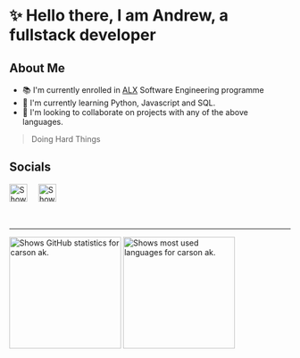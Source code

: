# :sparkles: **Hello there**, I am Andrew, a fullstack developer

## About Me

- 📚 I'm currently enrolled in [ALX][alx] Software Engineering programme
- 🌱 I'm currently learning Python, Javascript and SQL.
- 🤝 I'm looking to collaborate on projects with any of the above languages.

> Doing Hard Things

<!-- Add more details -->

## Socials

[<img alt="Shows X's logo" height="32" width="32" src="https://cdn.simpleicons.org/x/black/white" />][X]
&nbsp; &nbsp;
[<img alt="Shows G-mail's logo" height="32" width="32" src="https://cdn.simpleicons.org/gmail/#EA4335/white" />][gmail]

<br>

------

<!-- GitHub Stats -->
<picture>
  <source height=200 align="center" media="(prefers-color-scheme: dark)" srcset="https://github-readme-stats-xi-one-93.vercel.app/api?username=carsonak&theme=github_dark_dimmed&custom_title=GitHub%20Stats&show_icons=true">
  <source height=200 align="center" media="(prefers-color-scheme: light)" srcset="https://github-readme-stats-xi-one-93.vercel.app/api?username=carsonak&theme=catppuccin_latte&custom_title=GitHub%20Stats&show_icons=true">
  <img height=200 align="center" alt="Shows GitHub statistics for carson ak." src="https://github-readme-stats-xi-one-93.vercel.app/api?username=carsonak&theme=github_dark_dimmed&custom_title=GitHub%20Stats&show_icons=true">
</picture>

<!-- Top Languages -->
<picture>
  <source height=200 align="center" media="(prefers-color-scheme: dark)" srcset="https://github-readme-stats-xi-one-93.vercel.app/api/top-langs/?username=carsonak&layout=compact&langs_count=8&card_width=320&theme=github_dark_dimmed&show_icons=truet&size_weight=0.5&count_weight=0.5&hide=c%23">
  <source height=200 align="center" media="(prefers-color-scheme: light)" srcset="https://github-readme-stats-xi-one-93.vercel.app/api/top-langs/?username=carsonak&layout=compact&langs_count=8&card_width=320&theme=catppuccin_latte&show_icons=truet&size_weight=0.5&count_weight=0.5&hide=c%23">
  <img height=200 align="center" alt="Shows most used languages for carson ak." src="https://github-readme-stats-xi-one-93.vercel.app/api/top-langs/?username=carsonak&layout=compact&langs_count=8&card_width=320&theme=github_dark_dimmed&show_icons=truet&size_weight=0.5&count_weight=0.5&hide=c%23">
</picture>

[alx]: https://www.alxafrica.com/ (ALX Africa)
[X]: https://twitter.com/andrewiscarson (X)
[gmail]: carsoniskihara@gmail.com (G-Mail)
